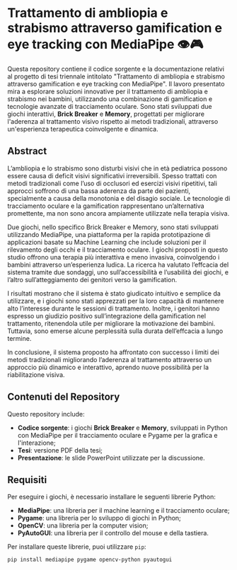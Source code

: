# Trattamento di ambliopia e strabismo attraverso gamification e eye tracking con MediaPipe 👁️🎮

Questa repository contiene il codice sorgente e la documentazione relativi al progetto di tesi triennale intitolato "Trattamento di ambliopia e strabismo attraverso gamification e eye tracking con MediaPipe". Il lavoro presentato mira a esplorare soluzioni innovative per il trattamento di ambliopia e strabismo nei bambini, utilizzando una combinazione di gamification e tecnologie avanzate di tracciamento oculare. Sono stati sviluppati due giochi interattivi, **Brick Breaker** e **Memory**, progettati per migliorare l'aderenza al trattamento visivo rispetto ai metodi tradizionali, attraverso un'esperienza terapeutica coinvolgente e dinamica.

## Abstract

L’ambliopia e lo strabismo sono disturbi visivi che in età pediatrica possono essere causa di deficit visivi significativi irreversibili. Spesso trattati con metodi tradizionali come l’uso di occlusori ed esercizi visivi ripetitivi, tali approcci soffrono di una bassa aderenza da parte dei pazienti, specialmente a causa della monotonia e del disagio sociale. Le tecnologie di tracciamento oculare e la gamification rappresentano un’alternativa promettente, ma non sono ancora ampiamente utilizzate nella terapia visiva.

Due giochi, nello specifico Brick Breaker e Memory, sono stati sviluppati utilizzando MediaPipe, una piattaforma per la rapida prototipazione di applicazioni basate su Machine Learning che include soluzioni per il rilevamento degli occhi e il tracciamento oculare. I giochi proposti in questo studio offrono una terapia più interattiva e meno invasiva, coinvolgendo i bambini attraverso un’esperienza ludica. La ricerca ha valutato l’effcacia del sistema tramite due sondaggi, uno sull’accessibilità e l’usabilità dei giochi, e l’altro sull’atteggiamento dei genitori verso la gamification.

I risultati mostrano che il sistema è stato giudicato intuitivo e semplice da utilizzare, e i giochi sono stati apprezzati per la loro capacità di mantenere alto l’interesse durante le sessioni di trattamento. Inoltre, i genitori hanno espresso un giudizio positivo sull’integrazione della gamification nel trattamento, ritenendola utile per migliorare la motivazione dei bambini. Tuttavia, sono emerse alcune perplessità sulla durata dell’effcacia a lungo termine.

In conclusione, il sistema proposto ha affrontato con successo i limiti dei metodi tradizionali migliorando l’aderenza al trattamento attraverso un approccio più dinamico e interattivo, aprendo nuove possibilità per la riabilitazione visiva.

## Contenuti del Repository

Questo repository include:

- **Codice sorgente**: i giochi **Brick Breaker** e **Memory**, sviluppati in Python con MediaPipe per il tracciamento oculare e Pygame per la grafica e l'interazione;
- **Tesi**: versione PDF della tesi;
- **Presentazione**: le slide PowerPoint utilizzate per la discussione.

## Requisiti

Per eseguire i giochi, è necessario installare le seguenti librerie Python:

- **MediaPipe**: una libreria per il machine learning e il tracciamento oculare;
- **Pygame**: una libreria per lo sviluppo di giochi in Python;
- **OpenCV**: una libreria per la computer vision;
- **PyAutoGUI**: una libreria per il controllo del mouse e della tastiera.

Per installare queste librerie, puoi utilizzare `pip`:

```bash
pip install mediapipe pygame opencv-python pyautogui
